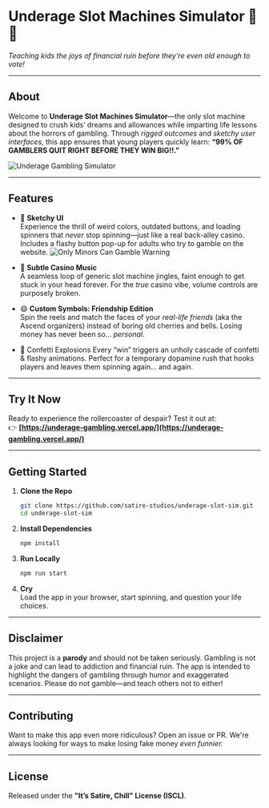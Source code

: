 # **Underage Slot Machines Simulator** 🎰👶  
*Teaching kids the joys of financial ruin before they're even old enough to vote!*  

---

## **About**  
Welcome to **Underage Slot Machines Simulator**—the only slot machine designed to crush kids’ dreams and allowances while imparting life lessons about the horrors of gambling. Through *rigged outcomes* and *sketchy user interfaces,* this app ensures that young players quickly learn: **“99% OF GAMBLERS QUIT RIGHT BEFORE THEY WIN BIG!!.”**

![Underage Gambling Simulator](https://cloud-citg1k35e-hack-club-bot.vercel.app/0image.png)

---

## **Features**  

- 🎨 **Sketchy UI**  
  Experience the thrill of weird colors, outdated buttons, and loading spinners that *never* stop spinning—just like a real back-alley casino. Includes a flashy button pop-up for adults who try to gamble on the website.
![Only Minors Can Gamble Warning](https://cloud-m9pfr4ry9-hack-club-bot.vercel.app/0image.png)

- 🎵 **Subtle Casino Music**  
  A seamless loop of generic slot machine jingles, faint enough to get stuck in your head forever. For the *true* casino vibe, volume controls are purposely broken.

- 😄 **Custom Symbols: Friendship Edition**  
  Spin the reels and match the faces of your *real-life friends* (aka the Ascend organizers) instead of boring old cherries and bells. Losing money has never been so… *personal.*

- 🎉 Confetti Explosions
Every “win” triggers an unholy cascade of confetti & flashy animations. Perfect for a temporary dopamine rush that hooks players and leaves them spinning again… and again.

---

## **Try It Now**  
Ready to experience the rollercoaster of despair? Test it out at:  
👉 **[https://underage-gambling.vercel.app/](https://underage-gambling.vercel.app/)**  

---

## **Getting Started**  

1. **Clone the Repo**  
   ```bash
   git clone https://github.com/satire-studios/underage-slot-sim.git
   cd underage-slot-sim
   ```

2. **Install Dependencies**  
   ```bash
   npm install
   ```

3. **Run Locally**  
   ```bash
   npm run start
   ```

4. **Cry**  
   Load the app in your browser, start spinning, and question your life choices.

---

## **Disclaimer**  
This project is a **parody** and should not be taken seriously. Gambling is not a joke and can lead to addiction and financial ruin. The app is intended to highlight the dangers of gambling through humor and exaggerated scenarios. Please do not gamble—and teach others not to either!  

---

## **Contributing**  
Want to make this app even more ridiculous? Open an issue or PR. We're always looking for ways to make losing fake money *even funnier.*  

---

## **License**  
Released under the **"It’s Satire, Chill" License (ISCL)**. 
